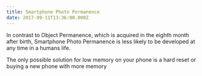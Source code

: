```yaml
---
title: Smartphone Photo Permanence
date: 2017-09-11T13:36:00.000Z
---
```


In contrast to Object Permanence, which is acquired in the eighth month after birth, Smartphone Photo Permanence is less likely to be developed at any time in a humans life.

<section class="hidden" aria-description="Hidden text" tabindex="0">
The only possible solution for low memory on your phone is a hard reset or buying a new phone with more memory
</section>